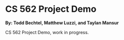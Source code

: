 # CS 562 Project Demo

**By: Todd Bechtel, Matthew Luzzi, and Taylan Mansur**

CS 562 Project Demo, work in progress.
